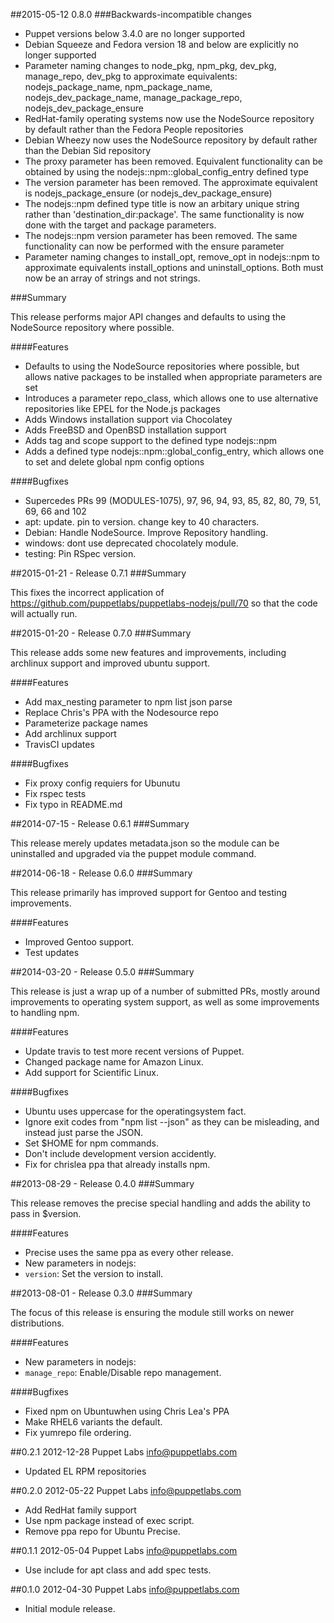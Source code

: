 ##2015-05-12 0.8.0
###Backwards-incompatible changes
- Puppet versions below 3.4.0 are no longer supported
- Debian Squeeze and Fedora version 18 and below are explicitly no longer
  supported
- Parameter naming changes to node_pkg, npm_pkg, dev_pkg, manage_repo,
  dev_pkg to approximate equivalents: nodejs_package_name, npm_package_name,
  nodejs_dev_package_name, manage_package_repo, nodejs_dev_package_ensure
- RedHat-family operating systems now use the NodeSource repository by default
  rather than the Fedora People repositories
- Debian Wheezy now uses the NodeSource repository by default rather than the
  Debian Sid repository
- The proxy parameter has been removed. Equivalent functionality can be
  obtained by using the nodejs::npm::global_config_entry defined type
- The version parameter has been removed. The approximate equivalent is
  nodejs_package_ensure (or nodejs_dev_package_ensure)
- The nodejs::npm defined type title is now an arbitary unique string rather
  than 'destination_dir:package'. The same functionality is now done with
  the target and package parameters.
- The nodejs::npm version parameter has been removed. The same functionality
  can now be performed with the ensure parameter
- Parameter naming changes to install_opt, remove_opt in nodejs::npm to
  approximate equivalents install_options and uninstall_options. Both must
  now be an array of strings and not strings.

###Summary

This release performs major API changes and defaults to using the NodeSource
repository where possible.

####Features
- Defaults to using the NodeSource repositories where possible, but allows
  native packages to be installed when appropriate parameters are set
- Introduces a parameter repo_class, which allows one to use alternative
  repositories like EPEL for the Node.js packages
- Adds Windows installation support via Chocolatey
- Adds FreeBSD and OpenBSD installation support
- Adds tag and scope support to the defined type nodejs::npm
- Adds a defined type nodejs::npm::global_config_entry, which allows one to
  set and delete global npm config options

####Bugfixes
- Supercedes PRs 99 (MODULES-1075), 97, 96, 94, 93, 85, 82, 80, 79, 51, 69, 66
  and 102
- apt: update. pin to version. change key to 40 characters.
- Debian: Handle NodeSource. Improve Repository handling.
- windows: dont use deprecated chocolately module.
- testing: Pin RSpec version.


##2015-01-21 - Release 0.7.1
###Summary

This fixes the incorrect application of https://github.com/puppetlabs/puppetlabs-nodejs/pull/70 so that the code will actually run.

##2015-01-20 - Release 0.7.0
###Summary

This release adds some new features and improvements, including archlinux support and improved ubuntu support.

####Features
- Add max_nesting parameter to npm list json parse
- Replace Chris's PPA with the Nodesource repo
- Parameterize package names
- Add archlinux support
- TravisCI updates

####Bugfixes
- Fix proxy config requiers for Ubunutu
- Fix rspec tests
- Fix typo in README.md

##2014-07-15 - Release 0.6.1
###Summary

This release merely updates metadata.json so the module can be uninstalled and
upgraded via the puppet module command.

##2014-06-18 - Release 0.6.0
###Summary

This release primarily has improved support for Gentoo and testing
improvements.

####Features
- Improved Gentoo support.
- Test updates

##2014-03-20 - Release 0.5.0
###Summary

This release is just a wrap up of a number of submitted PRs, mostly around
improvements to operating system support, as well as some improvements to
handling npm.

####Features
- Update travis to test more recent versions of Puppet.
- Changed package name for Amazon Linux.
- Add support for Scientific Linux.

####Bugfixes
- Ubuntu uses uppercase for the operatingsystem fact.
- Ignore exit codes from "npm list --json" as they can be misleading, and instead just parse the JSON.
- Set $HOME for npm commands.
- Don't include development version accidently.
- Fix for chrislea ppa that already installs npm.

##2013-08-29 - Release 0.4.0
###Summary

This release removes the precise special handling
and adds the ability to pass in $version.

####Features
- Precise uses the same ppa as every other release.
- New parameters in nodejs:
- `version`: Set the version to install.

##2013-08-01 - Release 0.3.0
###Summary

The focus of this release is ensuring the module
still works on newer distributions.

####Features
- New parameters in nodejs:
- `manage_repo`: Enable/Disable repo management.

####Bugfixes
- Fixed npm on Ubuntuwhen using Chris Lea's PPA
- Make RHEL6 variants the default.
- Fix yumrepo file ordering.

##0.2.1 2012-12-28 Puppet Labs <info@puppetlabs.com>
- Updated EL RPM repositories

##0.2.0 2012-05-22 Puppet Labs <info@puppetlabs.com>
- Add RedHat family support
- Use npm package instead of exec script.
- Remove ppa repo for Ubuntu Precise.

##0.1.1 2012-05-04 Puppet Labs <info@puppetlabs.com>
- Use include for apt class and add spec tests.

##0.1.0 2012-04-30 Puppet Labs <info@puppetlabs.com>
- Initial module release.
